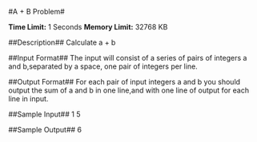 #A + B Problem#

**Time Limit:** 1 Seconds 
**Memory Limit:** 32768 KB

##Description##
Calculate a + b

##Input Format##
The input will consist of a series of pairs of integers a and b,separated by a space, one pair of integers per line.

##Output Format##
For each pair of input integers a and b you should output the sum of a and b in one line,and with one line of output for each line in input.

##Sample Input##
	1 5

##Sample Output##
	6
